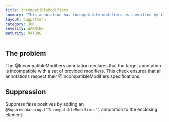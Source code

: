 ```yaml
---
title: IncompatibleModifiers
summary: "This annotation has incompatible modifiers as specified by its @IncompatibleModifiers annotation"
layout: bugpattern
category: JDK
severity: WARNING
maturity: MATURE
---
```


<!--
*** AUTO-GENERATED, DO NOT MODIFY ***
To make changes, edit the @BugPattern annotation or the explanation in docs/bugpattern.
-->

## The problem
The @IncompatibleModifiers annotation declares that the target annotation is incompatible with a set of provided modifiers. This check ensures that all annotations respect their @IncompatibleModifiers specifications.

## Suppression
Suppress false positives by adding an `@SuppressWarnings("IncompatibleModifiers")` annotation to the enclosing element.
